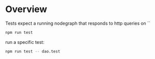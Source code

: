 # Overview

Tests expect a running nodegraph that responds to http queries on ``
```sh
npm run test
```

run a specific test:
```sh
npm run test -- dao.test
```
